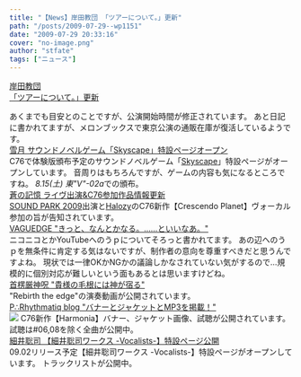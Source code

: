 ```yaml
---
title: "【News】岸田教団 「ツアーについて。」更新"
path: "/posts/2009-07-29--wp1151"
date: "2009-07-29 20:33:16"
cover: "no-image.png"
author: "stfate"
tags: ["ニュース"]
---
```


<style type="text/css">
<!--
p {white-space: pre-wrap};
-->
</style>

<a  href="http://k-kyoudan.s61.xrea.com/" target="_blank">岸田教団 「ツアーについて。」更新</a>
<div >あくまでも目安とのことですが、公演開始時間が修正されています。
あと日記に書かれてますが、メロンブックスで東京公演の通販在庫が復活しているようです。</div>
<a  href="http://aonokioku.sakura.ne.jp/setsugetsu/" target="_blank">雪月 サウンドノベルゲーム「Skyscape」特設ページオープン</a>
<div >C76で体験版頒布予定のサウンドノベルゲーム「<a href="http://aonokioku.sakura.ne.jp/Skyscape/index.html" target="_blank">Skyscape</a>」特設ページがオープンしています。
音周りはもちろんですが、ゲームの内容も気になるところですね。
<em>8.15(土) 東"V"-02a</em>での頒布。</div>
<a  href="http://aonokioku.sakura.ne.jp/" target="_blank">蒼の記憶 ライヴ出演&C76参加作品情報更新</a>
<div ><a href="http://sound-park.net/" target="_blank">SOUND PARK 2009</a>出演と<a href="http://www.halozy.com/" target="_blank">Halozy</a>のC76新作【Crescendo Planet】ヴォーカル参加の旨が告知されています。</div>
<a  href="http://d.hatena.ne.jp/hull1522/" target="_blank">VAGUEDGE "きっと、なんとかなる。……といいなあ。"</a>
<div >ニコニコとかYouTubeへのうｐについてそろっと書かれてます。
あの辺へのうｐを無条件に肯定する気はないですが、制作者の意向を尊重すべきだと思うんですよね。
現状では一律OKかNGかの議論しかなされていない気がするので…規模的に個別対応が難しいという面もあるとは思いますけどね。</div>
<a  href="http://www.human-bbq.com/" target="_blank">首楞厳神呪 "貴様の毛根には神が宿る"</a>
<div >"Rebirth the edge"の演奏動画が公開されています。</div>
<a  href="http://prq.blog44.fc2.com/" target="_blank">P∴Rhythmatiq blog "バナーとジャケットとMP3を掲載！"</a>
<div ><a href="http://prq.blog44.fc2.com/" target="_blank"><img src="http://blog-imgs-29.fc2.com/p/r/q/prq/ham_ban450_100.jpg"></a>
C76新作【Harmonia】バナー、ジャケット画像、試聴が公開されています。
試聴は#06,08を除く全曲が公開中。</div>
<a  href="http://www.team-e.co.jp/products/kdsd-00303.html" target="_blank">細井聡司 【細井聡司ワークス -Vocalists-】特設ページ公開</a>
<div >09.02リリース予定【細井聡司ワークス -Vocalists-】特設ページがオープンしています。
トラックリストが公開中。</div>
